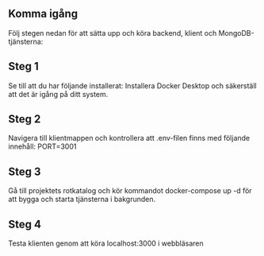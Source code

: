 Komma igång
---------------
Följ stegen nedan för att sätta upp och köra backend, klient och MongoDB-tjänsterna:

Steg 1 
-------
Se till att du har följande installerat:
Installera Docker Desktop och säkerställ att det är igång på ditt system.

Steg 2
------
Navigera till klientmappen och kontrollera att .env-filen finns med följande innehåll:
PORT=3001

Steg 3
-------
Gå till projektets rotkatalog och kör kommandot docker-compose up -d för att bygga och starta tjänsterna i bakgrunden.

Steg 4 
------
Testa klienten genom att köra localhost:3000 i webbläsaren
